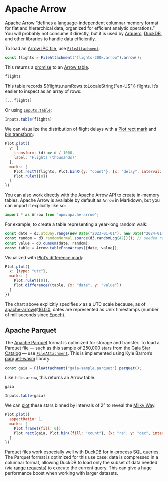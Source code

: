 # Apache Arrow

[Apache Arrow](https://arrow.apache.org/) “defines a language-independent columnar memory format for flat and hierarchical data, organized for efficient analytic operations.” You will probably not consume it directly, but it is used by [Arquero](./arquero), [DuckDB](./duckdb), and other libraries to handle data efficiently.

To load an [Arrow IPC file](https://arrow.apache.org/docs/format/Columnar.html#format-ipc), use [`FileAttachment`](../files).

```js echo
const flights = FileAttachment("flights-200k.arrow").arrow();
```

This returns a [promise](../reactivity#promises) to an [Arrow table](https://arrow.apache.org/docs/js/classes/Arrow_dom.Table.html).

```js echo
flights
```

This table records ${flights.numRows.toLocaleString("en-US")} flights. It’s easier to inspect as an array of rows:

```js echo
[...flights]
```

Or using [`Inputs.table`](../inputs/table):

```js echo
Inputs.table(flights)
```

We can visualize the distribution of flight delays with a [Plot rect mark](https://observablehq.com/plot/marks/rect) and [bin transform](https://observablehq.com/plot/transforms/bin):

```js echo
Plot.plot({
  y: {
    transform: (d) => d / 1000,
    label: "Flights (thousands)"
  },
  marks: [
    Plot.rectY(flights, Plot.binX({y: "count"}, {x: "delay", interval: 5, fill: "var(--theme-blue)"})),
    Plot.ruleY([0])
  ]
})
```

You can also work directly with the Apache Arrow API to create in-memory tables. Apache Arrow is available by default as `Arrow` in Markdown, but you can import it explicitly like so:

```js echo
import * as Arrow from "npm:apache-arrow";
```

For example, to create a table representing a year-long random walk:

```js echo
const date = d3.utcDay.range(new Date("2023-01-01"), new Date("2024-01-02"));
const random = d3.randomNormal.source(d3.randomLcg(42))(); // seeded random
const value = d3.cumsum(date, random);
const table = Arrow.tableFromArrays({date, value});
```

Visualized with [Plot’s difference mark](https://observablehq.com/plot/marks/difference):

```js echo
Plot.plot({
  x: {type: "utc"},
  marks: [
    Plot.ruleY([0]),
    Plot.differenceY(table, {x: "date", y: "value"})
  ]
})
```

<div class="note">

The chart above explicitly specifies _x_ as a UTC scale because, as of [apache-arrow@16.0.0](https://www.npmjs.com/package/apache-arrow/v/16.0.0), dates are represented as Unix timestamps (number of milliseconds since [Epoch](<https://en.wikipedia.org/wiki/Epoch_(computing)>)).

</div>

## Apache Parquet

The [Apache Parquet](https://parquet.apache.org/) format is optimized for storage and transfer. To load a Parquet file — such as this sample of 250,000 stars from the [Gaia Star Catalog](https://observablehq.com/@cmudig/peeking-into-the-gaia-star-catalog) — use [`FileAttachment`](../files). This is implemented using Kyle Barron’s [parquet-wasm](https://kylebarron.dev/parquet-wasm/) library.

```js echo
const gaia = FileAttachment("gaia-sample.parquet").parquet();
```

Like `file.arrow`, this returns an Arrow table.

```js echo
gaia
```

```js echo
Inputs.table(gaia)
```

We can [plot](./plot) these stars binned by intervals of 2° to reveal the [Milky Way](https://en.wikipedia.org/wiki/Milky_Way).

```js echo
Plot.plot({
  aspectRatio: 1,
  marks: [
    Plot.frame({fill: 0}),
    Plot.rect(gaia, Plot.bin({fill: "count"}, {x: "ra", y: "dec", interval: 2, inset: 0}))
  ]
})
```

Parquet files work especially well with [DuckDB](./duckdb) for in-process SQL queries. The Parquet format is optimized for this use case: data is compressed in a columnar format, allowing DuckDB to load only the subset of data needed (via [range requests](https://developer.mozilla.org/en-US/docs/Web/HTTP/Range_requests)) to execute the current query. This can give a huge performance boost when working with larger datasets.

